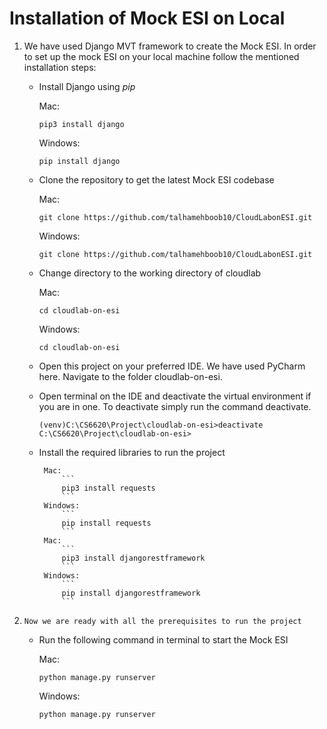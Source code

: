 # Installation of Mock ESI on Local

1. We have used Django MVT framework to create the Mock ESI. 
In order to set up the mock ESI on your local machine follow the mentioned installation steps:

    -   Install Django using *pip*
    
        Mac: 
        ```
        pip3 install django
        ```
        Windows:
        ```
        pip install django
        ```
   -    Clone the repository to get the latest Mock ESI codebase
     
        Mac: 
        ```
        git clone https://github.com/talhamehboob10/CloudLabonESI.git
        ```
        Windows:
        ```
        git clone https://github.com/talhamehboob10/CloudLabonESI.git
        ```   
        
   -   Change directory to the working directory of cloudlab
    
        Mac: 
        ```
        cd cloudlab-on-esi
        ```
        Windows:
        ```
        cd cloudlab-on-esi
        ```  
        
   -    Open this project on your preferred IDE. We have used PyCharm here.
       Navigate to the folder cloudlab-on-esi.
       
   -    Open terminal on the IDE and deactivate the virtual environment if you are in one. To deactivate simply run the command deactivate.
    
           ```
           (venv)C:\CS6620\Project\cloudlab-on-esi>deactivate
           C:\CS6620\Project\cloudlab-on-esi>
           ```
        
   -   Install the required libraries to run the project
    
            Mac: 
                ```
                pip3 install requests
                ```
            Windows:
                ```
                pip install requests
                ```  
            Mac: 
                ```
                pip3 install djangorestframework
                ```
            Windows:
                ```
                pip install djangorestframework
                ```  
        
2.     Now we are ready with all the prerequisites to run the project

    -    Run the following command in terminal to start the Mock ESI 
        
            Mac: 
            ```
            python manage.py runserver
            ```
            
            Windows:
            ```
            python manage.py runserver
            ```  

